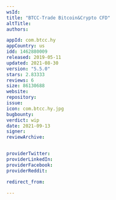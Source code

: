 ```yaml
---
wsId: 
title: "BTCC-Trade Bitcoin&Crypto CFD"
altTitle: 
authors:

appId: com.btcc.hy
appCountry: us
idd: 1462880009
released: 2019-05-11
updated: 2021-08-30
version: "5.5.0"
stars: 2.83333
reviews: 6
size: 86130688
website: 
repository: 
issue: 
icon: com.btcc.hy.jpg
bugbounty: 
verdict: wip
date: 2021-09-13
signer: 
reviewArchive:


providerTwitter: 
providerLinkedIn: 
providerFacebook: 
providerReddit: 

redirect_from:

---
```



